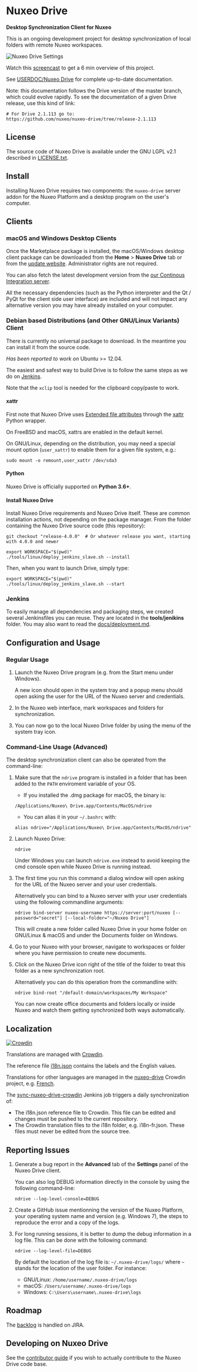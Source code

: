 # Nuxeo Drive

**Desktop Synchronization Client for Nuxeo**

This is an ongoing development project for desktop synchronization of local folders with remote Nuxeo workspaces.

![Nuxeo Drive Settings][nuxeo-drive-settings-preview]

[nuxeo-drive-settings-preview]: https://raw.githubusercontent.com/nuxeo/nuxeo-drive/master/preview.png

Watch this [screencast](https://embedwistia-a.akamaihd.net/deliveries/db284a19e500781cdca15ecb0e5901d62154f084/file.mp4) to get a 6 min overview of this project.

See [USERDOC/Nuxeo Drive](https://doc.nuxeo.com/x/04HQ) for complete up-to-date documentation.

Note: this documentation follows the Drive version of the master branch, which could evolve rapidly. To see the documentation of a given Drive release, use this kind of link:

```shell
# For Drive 2.1.113 go to:
https://github.com/nuxeo/nuxeo-drive/tree/release-2.1.113
```

## License

The source code of Nuxeo Drive is available under the GNU LGPL v2.1 described in [LICENSE.txt](LICENSE.txt).

## Install

Installing Nuxeo Drive requires two components: the `nuxeo-drive` server addon for the Nuxeo Platform and a desktop program on the user's computer.

## Clients

### macOS and Windows Desktop Clients

Once the Marketplace package is installed, the macOS/Windows desktop client package can be downloaded from the **Home** > **Nuxeo Drive** tab or from the [update website](https://community.nuxeo.com/static/drive-updates/). Administrator rights are not required.

You can also fetch the latest development version from the [our Continous Integration server](https://qa.nuxeo.org/jenkins/view/Drive/job/Drive/job/Drive-packages/).

All the necessary dependencies (such as the Python interpreter and the Qt / PyQt for the client side user interface) are included and will not impact any alternative version you may have already installed on your computer.

### Debian based Distributions (and Other GNU/Linux Variants) Client

There is currently no universal package to download. In the meantime you can install it from the source code.

*Has been reported to work on* Ubuntu >= 12.04.

The easiest and safest way to build Drive is to follow the same steps as we do on [Jenkins](#jenkins).

Note that the `xclip` tool is needed for the clipboard copy/paste to work.

#### xattr

First note that Nuxeo Drive uses [Extended file attributes](https://en.wikipedia.org/wiki/Extended_file_attributes) through the [xattr](https://pypi.python.org/pypi/xattr/) Python wrapper.

On FreeBSD and macOS, xattrs are enabled in the default kernel.

On GNU/Linux, depending on the distribution, you may need a special mount option (`user_xattr`) to enable them for a given file system, e.g.:

```shell
sudo mount -o remount,user_xattr /dev/sda3
```

#### Python

Nuxeo Drive is officially supported on **Python 3.6+**.

#### Install Nuxeo Drive

Install Nuxeo Drive requirements and Nuxeo Drive itself.
These are common installation actions, not depending on the package manager.
From the folder containing the Nuxeo Drive source code (this repository):

```shell
git checkout "release-4.0.0"  # Or whatever release you want, starting with 4.0.0 and newer

export WORKSPACE="$(pwd)"
./tools/linux/deploy_jenkins_slave.sh --install
```

Then, when you want to launch Drive, simply type:

```shell
export WORKSPACE="$(pwd)"
./tools/linux/deploy_jenkins_slave.sh --start
```

### Jenkins

To easily manage all dependencies and packaging steps, we created several Jenkinsfiles you can reuse. They are located in the **tools/jenikins** folder. You may also want to read the [docs/deployment.md](https://github.com/nuxeo/nuxeo-drive/blob/master/docs/deployment.md).

## Configuration and Usage

### Regular Usage

1. Launch the Nuxeo Drive program (e.g. from the Start menu under Windows).

    A new icon should open in the system tray and a popup menu should open asking the user for the URL of the Nuxeo server and credentials.

2. In the Nuxeo web interface, mark workspaces and folders for synchronization.

3. You can now go to the local Nuxeo Drive folder by using the menu of the system tray icon.

### Command-Line Usage (Advanced)

The desktop synchronization client can also be operated from the command-line:

1. Make sure that the `ndrive` program is installed in a folder that has been added to the `PATH` enviroment variable of your OS.

    * If you installed the .dmg package for macOS, the binary is:

    ```shell
    /Applications/Nuxeo\ Drive.app/Contents/MacOS/ndrive
    ```

    * You can alias it in your `~/.bashrc` with:

    ```shell
    alias ndrive="/Applications/Nuxeo\ Drive.app/Contents/MacOS/ndrive"
    ```

2. Launch Nuxeo Drive:

    ```shell
    ndrive
    ```

    Under Windows you can launch `ndrive.exe` instead to avoid keeping the cmd console open while Nuxeo Drive is running instead.

3. The first time you run this command a dialog window will open asking for the URL of the Nuxeo server and your user credentials.

    Alternatively you can bind to a Nuxeo server with your user credentials using the following commandline arguments:

    ```shell
    ndrive bind-server nuxeo-username https://server:port/nuxeo [--password="secret"] [--local-folder="~/Nuxeo Drive"]
    ```

    This will create a new folder called Nuxeo Drive in your home folder on GNU/Linux & macOS and under the Documents folder on Windows.

4. Go to your Nuxeo with your browser, navigate to workspaces or folder where you have permission to create new documents.
5. Click on the Nuxeo Drive icon right of the title of the folder to treat this folder as a new synchronization root.

    Alternatively you can do this operation from the commandline with:

    ```shell
    ndrive bind-root "/default-domain/workspaces/My Workspace"
    ```

    You can now create office documents and folders locally or inside Nuxeo and watch them getting synchronized both ways automatically.

## Localization

[![Crowdin](https://d322cqt584bo4o.cloudfront.net/nuxeo-drive/localized.svg)](https://crowdin.com/project/nuxeo-drive)

Translations are managed with [Crowdin](https://crowdin.com/).

The reference file [i18n.json](https://github.com/nuxeo/nuxeo-drive/blob/master/nxdrive/data/i18n/i18n.json) contains the labels and the English values.

Translations for other languages are managed in the [nuxeo-drive](https://crowdin.com/project/nuxeo-drive) Crowdin project, e.g. [French](https://crowdin.com/translate/nuxeo-drive/40/en-fr).

The [sync-nuxeo-drive-crowdin](https://qa.nuxeo.org/jenkins/job/Private/job/Crowdin/job/sync-nuxeo-drive-crowdin/) Jenkins job triggers a daily synchronization of:

* The i18n.json reference file to Crowdin. This file can be edited and changes must be pushed to the current repository.
* The Crowdin translation files to the i18n folder, e.g. i18n-fr.json. These files must never be edited from the source tree.

## Reporting Issues

1. Generate a bug report in the **Advanced** tab of the **Settings** panel of the Nuxeo Drive client.

    You can also log DEBUG information directly in the console by using the following command-line:

    ```shell
    ndrive --log-level-console=DEBUG
    ```

2. Create a GitHub issue mentionning the version of the Nuxeo Platform, your operating system name and version (e.g. Windows 7), the steps to reproduce the error and a copy of the logs.

3. For long running sessions, it is better to dump the debug information in a log file. This can be done with the following command:

    ```shell
    ndrive --log-level-file=DEBUG
    ```

    By default the location of the log file is: `~/.nuxeo-drive/logs/` where `~` stands for the location of the user folder. For instance:

    * GNU/Linux: `/home/username/.nuxeo-drive/logs`
    * macOS: `/Users/username/.nuxeo-drive/logs`
    * Windows: `C:\Users\username\.nuxeo-drive\logs`

## Roadmap

The [backlog](https://jira.nuxeo.com/issues/?jql=%28project%20%3D%20%22Nuxeo%20Drive%20%22%20OR%20component%20%3D%20%22Nuxeo%20Drive%22%20OR%20project%20%3D%20NXDOC%20AND%20Tags%20%3D%20drive%29%20AND%20resolution%20%3D%20Unresolved%20ORDER%20BY%20Rank%20ASC) is handled on JIRA.

## Developing on Nuxeo Drive

See the [contributor guide](DEVELOPERS.md) if you wish to actually contribute to the Nuxeo Drive code base.

